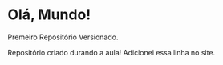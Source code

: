# Olá, Mundo!
 Premeiro Repositório Versionado.

 Repositório criado durando a aula!
 Adicionei essa linha no site.
